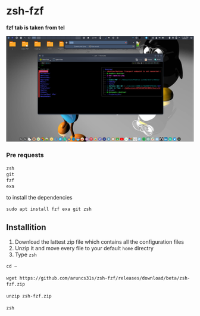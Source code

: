 # zsh-fzf
**fzf tab is taken from tel**

![zsh-fzf](/zsh-fzf.png?raw=true)


### Pre requests
```
zsh
git
fzf
exa
```

to install the dependencies 

```
sudo apt install fzf exa git zsh
```

## Installition


1. Download the lattest zip file which contains all the configuration files
2. Unzip it and move every file to your default `home` directry 
3. Type `zsh`


```
cd ~

wget https://github.com/aruncs31s/zsh-fzf/releases/download/beta/zsh-fzf.zip

unzip zsh-fzf.zip

zsh
```

